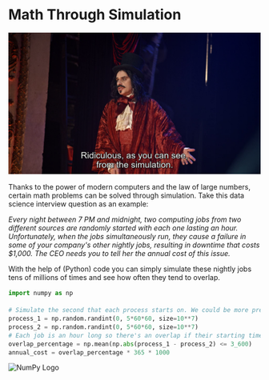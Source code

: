 # Math Through Simulation

![Vampires](https://github.com/Booleans/math-through-simulation/blob/master/img/WWDitS.png)

Thanks to the power of modern computers and the law of large numbers, certain math problems can be solved through simulation. Take this data science interview question as an example:

*Every night between 7 PM and midnight, two computing jobs from two different sources are randomly started with each one lasting an hour.
Unfortunately, when the jobs simultaneously run, they cause a failure in some of your company's other nightly jobs, resulting in downtime that costs $1,000. The CEO needs you to tell her the annual cost of this issue.* 


With the help of (Python) code you can simply simulate these nightly jobs tens of millions of times and see how often they tend to overlap.

```Python
import numpy as np

# Simulate the second that each process starts on. We could be more precise if we went down to smaller increments of time.
process_1 = np.random.randint(0, 5*60*60, size=10**7)
process_2 = np.random.randint(0, 5*60*60, size=10**7)
# Each job is an hour long so there's an overlap if their starting times are within 3,600 seconds of each other.
overlap_percentage = np.mean(np.abs(process_1 - process_2) <= 3_600)
annual_cost = overlap_percentage * 365 * 1000
```

![NumPy Logo](https://upload.wikimedia.org/wikipedia/commons/thumb/1/1a/NumPy_logo.svg/2000px-NumPy_logo.svg.png)

